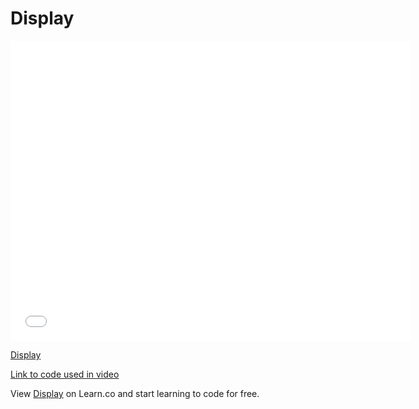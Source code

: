 # Display

<iframe width="640" height="480" src="//www.youtube.com/embed/bKDs_FQkkEI?rel=0&modestbranding=1" frameborder="0" allowfullscreen></iframe><p><a href="https://www.youtube.com/watch?v=bKDs_FQkkEI">Display</a></p>

<p><a href="http://jsfiddle.net/flatiron_school/352A6/1/">Link to code used in video</a></p>

<p data-visibility='hidden'>View <a href='https://learn.co/lessons/display' title='Display'>Display</a> on Learn.co and start learning to code for free.</p>
